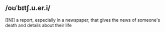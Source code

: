 ## /oʊˈbɪtʃ.u.er.i/
[[N]]
a report, especially in a newspaper, that gives the news of someone's death and details about their life
